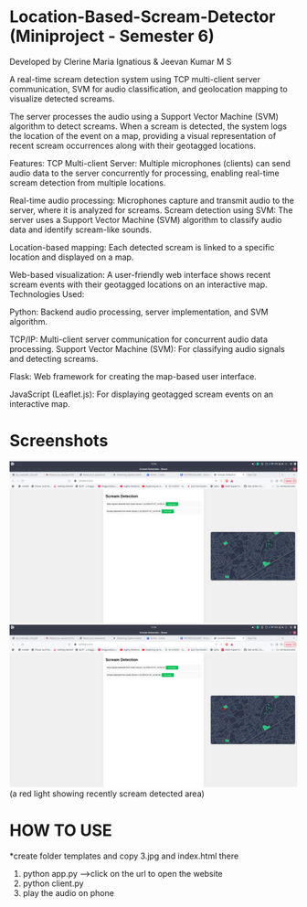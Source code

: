 # Location-Based-Scream-Detector (Miniproject - Semester 6)

Developed by  Clerine Maria Ignatious & Jeevan Kumar M S

A real-time scream detection system using TCP multi-client server communication, SVM for audio classification, and geolocation mapping to visualize detected screams.

The server processes the audio using a Support Vector Machine (SVM) algorithm to detect screams. When a scream is detected, the system logs the location of the event on a map, providing a visual representation of recent scream occurrences along with their geotagged locations.

Features:
TCP Multi-client Server: Multiple microphones (clients) can send audio data to the server concurrently for processing, enabling real-time scream detection from multiple locations.

Real-time audio processing: Microphones capture and transmit audio to the server, where it is analyzed for screams.
Scream detection using SVM: The server uses a Support Vector Machine (SVM) algorithm to classify audio data and identify scream-like sounds.

Location-based mapping: Each detected scream is linked to a specific location and displayed on a map.

Web-based visualization: A user-friendly web interface shows recent scream events with their geotagged locations on an interactive map.
Technologies Used:

Python: Backend audio processing, server implementation, and SVM algorithm.

TCP/IP: Multi-client server communication for concurrent audio data processing.
Support Vector Machine (SVM): For classifying audio signals and detecting screams.

Flask: Web framework for creating the map-based user interface.

JavaScript (Leaflet.js): For displaying geotagged scream events on an interactive map.

# Screenshots
<img src="https://github.com/lroe/Location-Based-Scream-Detector/blob/main/Screenshot%20from%202024-07-07%2014-56-39.png">

<img src="https://github.com/lroe/Location-Based-Scream-Detector/blob/main/Screenshot%20from%202024-07-07%2014-56-40.png">
(a red light showing recently scream detected area)

# HOW TO USE
*create folder templates and copy 3.jpg and index.html there
1) python app.py -->click on the url to open the website
2) python client.py
3) play the audio on phone
